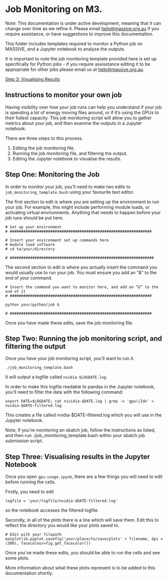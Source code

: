 # Job Monitoring on M3.
Note: This documentation is under active development, meaning that it can change over time as we refine it. Please email help@massive.org.au if you require assistance, or have suggestions to improve this documentation.

This folder includes templates required to monitor a Python job on MASSIVE, and a Jupyter notebook to analyse the outputs. 

It is important to note the job monitoring template provided here is set up specifically for Python jobs - if you require assisstance editing it to be appropriate for other jobs please email us at help@massive.org.au.

[Step 3: Visualising Results](https://github.com/kiowa-scott-hurley/ARDC-ML/tree/kiowa-scott-hurley-patch-1/job-monitoring#user-content-visualising-results)

## Instructions to monitor your own job
Having visibility over how your job runs can help you understand if your job is spending a lot of energy moving files around, or if it’s using the GPUs to their fullest capacity. This job monitoring script will allow you to gather metrics about your job, and then examine the outputs in a Jupyter notebook. 

There are three steps to this process.

1. Editing the job monitoring file.
2. Running the job monitoring file, and filtering the output.
3. Editing the Jupyter notebook to visualise the results. 

## Step One: Monitoring the Job
In order to monitor your job, you'll need to make two edits to `job_monitoring_template.bash` using your favourite text editor. 

The first section to edit is where you are setting up the environment to run your job. For example, this might include performing module loads, or activating virtual environments. Anything that needs to happen before your job runs should be put here.

```
# Set up your environment
# ###############################################################

# Insert your environment set up commands here
# module load software
# cd to/your/directory

# ################################################################
```

The second section to edit is where you actually insert the command you would usually use to run your job. You must ensure you add an "&" to the end of your command.

```
# Insert the command you want to monitor here, and add an “&” to the end of it
# ###############################################################

python your/python/job &

# ###############################################################
```

Once you have made these edits, save the job monitoring file. 

## Step Two: Running the job monitoring script, and filtering the output

Once you have your job monitoring script, you'll want to run it.
```
./job_monitoring_template.bash
```
It will output a logfile called `nvidia-$LOGDATE.log`.

In order to make this logfile readable to pandas in the Jupyter notebook, you'll need to filter the data with the following command:

```
export DATE=$LOGDATE; cat nividia-$DATE.log | grep -v 'gpu\|Idx' > nvidia-$DATE-filtered.log
```
This creates a file called nvidia-$DATE-filtered.log which you will use in the Jupyter notebook.

Note; if you're monitoring an sbatch job, follow the instructions as listed, and then run ./job_monitoring_template.bash within your sbatch job submission script.

<h2 id="visualising-results">Step Three: Visualising results in the Jupyter Notebook</h3>

Once you open `gpu-usage.ipynb`, there are a few things you will need to edit before running the cells.

Firstly, you need to edit 
```
logfile = 'your/logfile/nvidia-$DATE-filtered.log'
```
so the notebook accesses the filtered logfile. 

Secondly, in all of the plots there is a line which will save them. Edit this to reflect the directory you would like your plots saved to.

```
# Edit with your filepath
matplotlib.pyplot.savefig('your/place/to/save/plots' + filename, dpi = (300), facecolour=fig.get_facecolor())
```

Once you've made these edits, you should be able to run the cells and see some plots. 

More information about what these plots represent is to be added to this documentation shortly.

